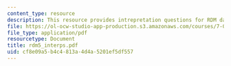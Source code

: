 ```yaml
---
content_type: resource
description: This resource provides intrepretation questions for RDM day 5.
file: https://ol-ocw-studio-app-production.s3.amazonaws.com/courses/7-02-experimental-biology-communication-spring-2005/cf8e09a5b4c4813a4d4a5201ef5df557_rdm5_interps.pdf
file_type: application/pdf
resourcetype: Document
title: rdm5_interps.pdf
uid: cf8e09a5-b4c4-813a-4d4a-5201ef5df557
---
```

